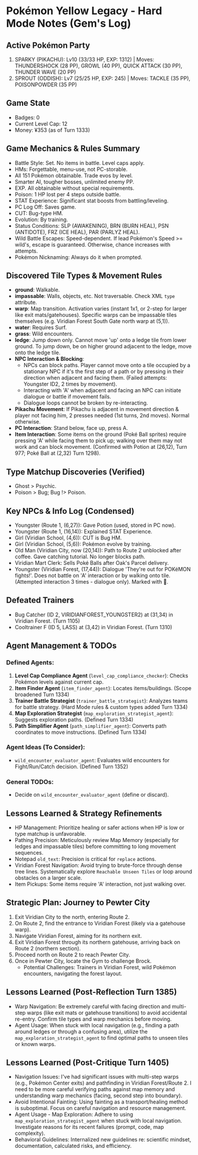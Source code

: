 # Pokémon Yellow Legacy - Hard Mode Notes (Gem's Log)

## Active Pokémon Party
1. SPARKY (PIKACHU): Lv10 (33/33 HP, EXP: 1312) | Moves: THUNDERSHOCK (28 PP), GROWL (40 PP), QUICK ATTACK (30 PP), THUNDER WAVE (20 PP)
2. SPROUT (ODDISH): Lv7 (25/25 HP, EXP: 245) | Moves: TACKLE (35 PP), POISONPOWDER (35 PP)

## Game State
- Badges: 0
- Current Level Cap: 12
- Money: ¥353 (as of Turn 1333)

## Game Mechanics & Rules Summary
- Battle Style: Set. No items in battle. Level caps apply.
- HMs: Forgettable, menu-use, not PC-storable.
- All 151 Pokémon obtainable. Trade evos by level.
- Smarter AI, tougher bosses, unlimited enemy PP.
- EXP. All obtainable without special requirements.
- Poison: 1 HP lost per 4 steps outside battle.
- STAT Experience: Significant stat boosts from battling/leveling.
- PC Log Off: Saves game.
- CUT: Bug-type HM.
- Evolution: By training.
- Status Conditions: SLP (AWAKENING), BRN (BURN HEAL), PSN (ANTIDOTE), FRZ (ICE HEAL), PAR (PARLYZ HEAL).
- Wild Battle Escapes: Speed-dependent. If lead Pokémon's Speed >= wild's, escape is guaranteed. Otherwise, chance increases with attempts.
- Pokémon Nicknaming: Always do it when prompted.

## Discovered Tile Types & Movement Rules
- **ground**: Walkable.
- **impassable**: Walls, objects, etc. Not traversable. Check XML `type` attribute.
- **warp**: Map transition. Activation varies (instant 1x1, or 2-step for larger like exit mats/gatehouses). Specific warps can be impassable tiles themselves (e.g. Viridian Forest South Gate north warp at (5,1)).
- **water**: Requires Surf.
- **grass**: Wild encounters.
- **ledge**: Jump down only. Cannot move 'up' onto a ledge tile from lower ground. To jump down, be on higher ground adjacent to the ledge, move onto the ledge tile.
- **NPC Interaction & Blocking**:
    - NPCs can block paths. Player cannot move onto a tile occupied by a stationary NPC if it's the first step of a path or by pressing in their direction when adjacent and facing them. (Failed attempts: Youngster ID2, 2 times by movement).
    - Interacting with 'A' when adjacent and facing an NPC can initiate dialogue or battle if movement fails.
    - Dialogue loops cannot be broken by re-interacting.
- **Pikachu Movement**: If Pikachu is adjacent in movement direction & player not facing him, 2 presses needed (1st turns, 2nd moves). Normal otherwise.
- **PC Interaction**: Stand below, face up, press A.
- **Item Interaction**: Some items on the ground (Poké Ball sprites) require pressing 'A' while facing them to pick up; walking over them may not work and can block movement. (Confirmed with Potion at (26,12), Turn 977; Poké Ball at (2,32) Turn 1298).

## Type Matchup Discoveries (Verified)
- Ghost > Psychic.
- Poison > Bug; Bug !> Poison.

## Key NPCs & Info Log (Condensed)
- Youngster (Route 1, (6,27)): Gave Potion (used, stored in PC now).
- Youngster (Route 1, (16,14)): Explained STAT Experience.
- Girl (Viridian School, (4,6)): CUT is Bug HM.
- Girl (Viridian School, (5,6)): Pokémon evolve by training.
- Old Man (Viridian City, now (20,14)): Path to Route 2 unblocked after coffee. Gave catching tutorial. No longer blocks path.
- Viridian Mart Clerk: Sells Poké Balls after Oak's Parcel delivery.
- Youngster (Viridian Forest, (17,44)): Dialogue 'They're out for POKéMON fights!'. Does not battle on 'A' interaction or by walking onto tile. (Attempted interaction 3 times - dialogue only). Marked with 💬.

## Defeated Trainers
- Bug Catcher (ID 2, VIRIDIANFOREST_YOUNGSTER2) at (31,34) in Viridian Forest. (Turn 1105)
- Cooltrainer F (ID 5, LASS) at (3,42) in Viridian Forest. (Turn 1310)

## Agent Management & TODOs
### Defined Agents:
1.  **Level Cap Compliance Agent** (`level_cap_compliance_checker`): Checks Pokémon levels against current cap.
2.  **Item Finder Agent** (`item_finder_agent`): Locates items/buildings. (Scope broadened Turn 1334)
3.  **Trainer Battle Strategist** (`trainer_battle_strategist`): Analyzes teams for battle strategy. (Hard Mode rules & custom types added Turn 1334)
4.  **Map Exploration Strategist** (`map_exploration_strategist_agent`): Suggests exploration paths. (Defined Turn 1334)
5.  **Path Simplifier Agent** (`path_simplifier_agent`): Converts path coordinates to move instructions. (Defined Turn 1334)

### Agent Ideas (To Consider):
- `wild_encounter_evaluator_agent`: Evaluates wild encounters for Fight/Run/Catch decision. (Defined Turn 1352)

### General TODOs:
- Decide on `wild_encounter_evaluator_agent` (define or discard).

## Lessons Learned & Strategy Refinements
- HP Management: Prioritize healing or safer actions when HP is low or type matchup is unfavorable.
- Pathing Precision: Meticulously review Map Memory (especially for ledges and impassable tiles) before committing to long movement sequences.
- Notepad `old_text`: Precision is critical for `replace` actions.
- Viridian Forest Navigation: Avoid trying to brute-force through dense tree lines. Systematically explore `Reachable Unseen Tiles` or loop around obstacles on a larger scale.
- Item Pickups: Some items require 'A' interaction, not just walking over.

## Strategic Plan: Journey to Pewter City
1. Exit Viridian City to the north, entering Route 2.
2. On Route 2, find the entrance to Viridian Forest (likely via a gatehouse warp).
3. Navigate Viridian Forest, aiming for its northern exit.
4. Exit Viridian Forest through its northern gatehouse, arriving back on Route 2 (northern section).
5. Proceed north on Route 2 to reach Pewter City.
6. Once in Pewter City, locate the Gym to challenge Brock.
   - Potential Challenges: Trainers in Viridian Forest, wild Pokémon encounters, navigating the forest layout.

## Lessons Learned (Post-Reflection Turn 1385)
- Warp Navigation: Be extremely careful with facing direction and multi-step warps (like exit mats or gatehouse transitions) to avoid accidental re-entry. Confirm tile types and warp mechanics before moving.
- Agent Usage: When stuck with local navigation (e.g., finding a path around ledges or through a confusing area), utilize the `map_exploration_strategist_agent` to find optimal paths to unseen tiles or known warps.

## Lessons Learned (Post-Critique Turn 1405)
- Navigation Issues: I've had significant issues with multi-step warps (e.g., Pokémon Center exits) and pathfinding in Viridian Forest/Route 2. I need to be more careful verifying paths against map memory and understanding warp mechanics (facing, second step into boundary).
- Avoid Intentional Fainting: Using fainting as a transport/healing method is suboptimal. Focus on careful navigation and resource management.
- Agent Usage - Map Exploration: Adhere to using `map_exploration_strategist_agent` when stuck with local navigation. Investigate reasons for its recent failures (prompt, code, map complexity).
- Behavioral Guidelines: Internalized new guidelines re: scientific mindset, documentation, calculated risks, and efficiency.